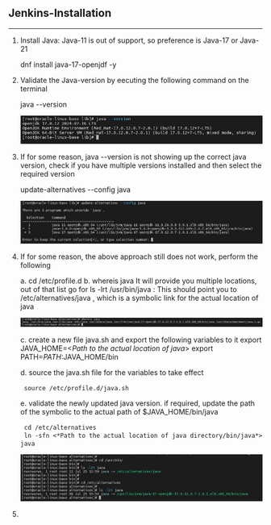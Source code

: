**Jenkins-Installation**
--------------------------------------------------------------------------------------------------------------------------

--------------------------------------------------------------------------------------------------------------------------
1. Install Java: Java-11 is out of support, so preference is Java-17 or Java-21

    dnf install java-17-openjdf -y

2. Validate the Java-version by eecuting the following command on the terminal

    java --version

    ![Github Images](/Jenkins/Assets/Jenkins-Install-Java-17.JPG)

3. If for some reason, java --version is not showing up the correct java version, check if you have multiple versions installed and then select the required version

    update-alternatives --config java

    ![Github Images](/Jenkins/Assets/jenkins-select-java-version.JPG)

4. If for some reason, the above approach still does not work, perform the following

    a. cd /etc/profile.d
    b. whereis java
        It will provide you multiple locations, out of that list go for
        ls -lrt /usr/bin/java : This should point you to /etc/alternatives/java , which is a symbolic link for the actual location of java

    ![Github Images](/Jenkins/Assets/Jenkins-whereis-java.JPG)
        
    c. create a new file java.sh and export the following variables to it
        export JAVA_HOME=<*Path to the actual location of java*>
        export PATH=$PATH:$JAVA_HOME/bin
    
    d. source the java.sh file for the variables to take effect

        source /etc/profile.d/java.sh
    
    e. validate the newly updated java version. if required, update the path of the symbolic to the actual path of $JAVA_HOME/bin/java

        cd /etc/alternatives
        ln -sfn <*Path to the actual location of java directory/bin/java*> java

    ![Github Images](/Jenkins/Assets/Jenkins-Symbolic-Link-Java.JPG)

5. 